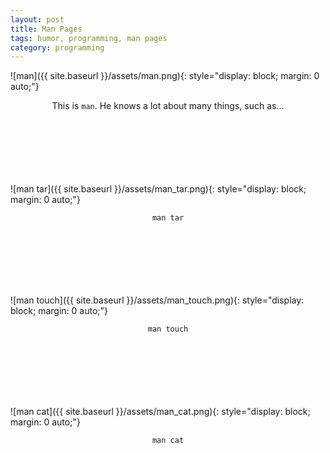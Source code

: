 ```yaml
---
layout: post
title: Man Pages
tags: humor, programming, man pages
category: programming
---
```


![man]({{ site.baseurl }}/assets/man.png){: style="display: block; margin: 0 auto;"}
<br/>
<p style="text-align: center">This is <code>man</code>. He knows a lot about many things, such as...</p>
<br/>
<br/>
<br/>
<br/>
<br/>
<br/>
![man tar]({{ site.baseurl }}/assets/man_tar.png){: style="display: block; margin: 0 auto;"}
<br/>
<p style="text-align: center"><code>man tar</code></p>
<br/>
<br/>
<br/>
<br/>
<br/>
<br/>
![man touch]({{ site.baseurl }}/assets/man_touch.png){: style="display: block; margin: 0 auto;"}
<br/>
<p style="text-align: center"><code>man touch</code></p>
<br/>
<br/>
<br/>
<br/>
<br/>
<br/>
![man cat]({{ site.baseurl }}/assets/man_cat.png){: style="display: block; margin: 0 auto;"}
<br/>
<p style="text-align: center"><code>man cat</code></p>
